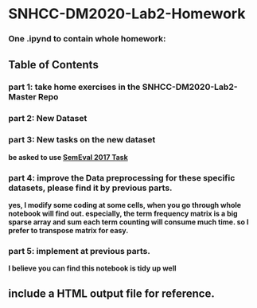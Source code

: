 # SNHCC-DM2020-Lab2-Homework

### One .ipynd to contain whole homework:
## Table of Contents
### part 1: take home exercises in the SNHCC-DM2020-Lab2-Master Repo

### part 2: New Dataset

### part 3: New tasks on the new dataset
**be asked to use [SemEval 2017 Task](https://competitions.codalab.org/competitions/16380)**

### part 4: improve the Data preprocessing for these specific datasets, please find it by previous parts.
**yes, I modify some coding at some cells, when you go through whole notebook will find out. especially, the term frequency matrix is a big sparse array and sum each term counting will consume much time. so I prefer to transpose matrix for easy.**

### part 5: implement at previous parts.
**I believe you can find this notebook is tidy up well**

## include a HTML output file for reference.
